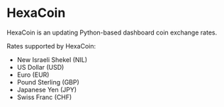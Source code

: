 # HexaCoin
HexaCoin is an updating Python-based dashboard coin exchange rates.

Rates supported by HexaCoin:
* New Israeli Shekel (NIL)
* US Dollar (USD)
* Euro (EUR)
* Pound Sterling (GBP)
* Japanese Yen (JPY)
* Swiss Franc (CHF)
